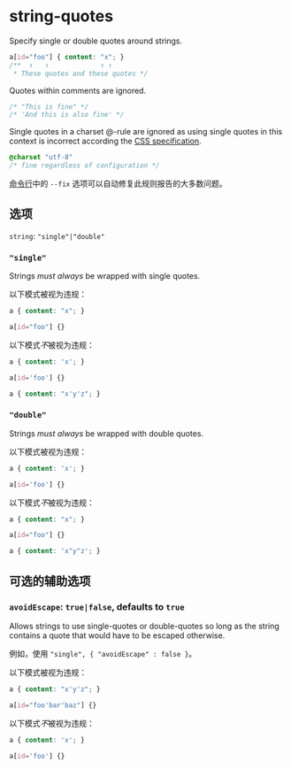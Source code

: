 # string-quotes

Specify single or double quotes around strings.

```css
a[id="foo"] { content: "x"; }
/**  ↑   ↑             ↑ ↑
 * These quotes and these quotes */
```

Quotes within comments are ignored.


```css
/* "This is fine" */
/* 'And this is also fine' */
```

Single quotes in a charset @-rule are ignored as using single quotes in this context is incorrect according the [CSS specification](https://www.w3.org/TR/CSS2/syndata.html#x57).

```css
@charset "utf-8"
/* fine regardless of configuration */
```

[命令行](../../../docs/user-guide/cli.md#自动修复错误)中的 `--fix` 选项可以自动修复此规则报告的大多数问题。

## 选项

`string`: `"single"|"double"`

### `"single"`

Strings *must always* be wrapped with single quotes.

以下模式被视为违规：

```css
a { content: "x"; }
```

```css
a[id="foo"] {}
```

以下模式*不*被视为违规：

```css
a { content: 'x'; }
```

```css
a[id='foo'] {}
```

```css
a { content: "x'y'z"; }
```

### `"double"`

Strings *must always* be wrapped with double quotes.

以下模式被视为违规：

```css
a { content: 'x'; }
```

```css
a[id='foo'] {}
```

以下模式*不*被视为违规：

```css
a { content: "x"; }
```

```css
a[id="foo"] {}
```

```css
a { content: 'x"y"z'; }
```

## 可选的辅助选项

### `avoidEscape`: `true|false`, defaults to `true`

Allows strings to use single-quotes or double-quotes so long as the string contains a quote that would have to be escaped otherwise.

例如，使用 `"single", { "avoidEscape" : false }`。

以下模式被视为违规：

```css
a { content: "x'y'z"; }
```

```css
a[id="foo'bar'baz"] {}
```

以下模式*不*被视为违规：

```css
a { content: 'x'; }
```

```css
a[id='foo'] {}
```
